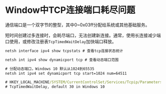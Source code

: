 # Window中TCP连接端口耗尽问题

通信端口是一个双字节的整型，其中0~0x03ff分配给系统或其他基础服务。

短时间创建过多连接时，会耗尽端口，无法创建新连接。通常，使用长连接减少端口使用，或修改注册表`TcpTimedWaitDelay`加快端口释放。


```bat
netsh interface ipv4 show tcpstats # 查看tcp连接状态统计

netsh int ipv4 show dynamicport tcp # 查看动态端口范围

# 分配动态端口，Windows 10 默认从1024到65535
netsh int ipv4 set dynamicport tcp start=1024 num=64511

# HKEY_LOCAL_MACHINE/SYSTEM/CurrentControlSet/Services/Tcpip/Parameters
# TcpTimedWaitDelay, default 30 in Windows 10
```